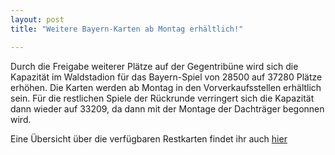 ```yaml
---
layout: post
title: "Weitere Bayern-Karten ab Montag erhältlich!"

---
```


Durch die Freigabe weiterer Plätze auf der Gegentribüne wird sich die Kapazität im Waldstadion für das Bayern-Spiel von 28500 auf 37280 Plätze erhöhen. Die Karten werden ab Montag in den Vorverkaufsstellen erhältlich sein. Für die restlichen Spiele der Rückrunde verringert sich die Kapazität dann wieder auf 33209, da dann mit der Montage der Dachträger begonnen wird.

Eine Übersicht über die verfügbaren Restkarten findet ihr auch [hier](http://www.eintracht-stats.de/daily/df_vorb.htm)

